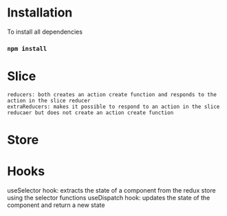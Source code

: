 # Installation

To install all dependencies

### `npm install`

# Slice

    reducers: both creates an action create function and responds to the action in the slice reducer
    extraReducers: makes it possible to respond to an action in the slice reducaer but does not create an action create function

# Store

# Hooks

useSelector hook: extracts the state of a component from the redux store using the selector functions
useDispatch hook: updates the state of the component and return a new state
